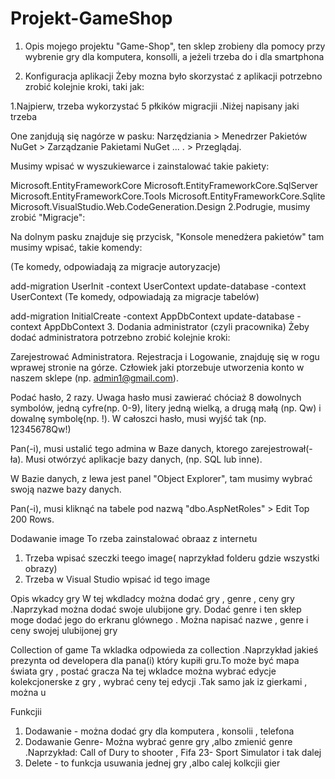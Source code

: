 # Projekt-GameShop 
1. Opis  mojego projektu 
"Game-Shop", ten sklep  zrobieny dla pomocy przy wybrenie  gry dla komputera, konsolli, a jeżeli trzeba do i dla smartphona

2. Konfiguracja aplikacji
Żeby mozna było skorzystać z aplikacji potrzebno zrobić kolejnie kroki, taki jak:

1.Najpierw,  trzeba  wykorzystać 5 płkików migracjii .Niżej napisany jaki  trzeba 

One zanjdują się nagórze w pasku: Narzędziania > Menedrzer Pakietów NuGet > Zarządzanie Pakietami NuGet ... . > Przeglądaj.

Musimy wpisać w wyszukiewarce i zainstalować takie pakiety:

Microsoft.EntityFrameworkCore
Microsoft.EntityFrameworkCore.SqlServer
Microsoft.EntityFrameworkCore.Tools
Microsoft.EntityFrameworkCore.Sqlite
Microsoft.VisualStudio.Web.CodeGeneration.Design
2.Podrugie, musimy zrobić "Migracje":

Na dolnym pasku znajduje się przycisk, "Konsole menedżera pakietów" tam musimy wpisać, takie komendy:

(Te komedy, odpowiadają za migracje autoryzacje)

add-migration UserInit -context UserContext
update-database -context UserContext
(Te komedy, odpowiadają za migracje tabelów)

add-migration InitialCreate -context AppDbContext
update-database -context AppDbContext
3. Dodania administrator (czyli pracownika)
Żeby dodać administratora potrzebno zrobić kolejnie kroki:

Zarejestrować Administratora. Rejestracja i Logowanie, znajduję się w rogu wprawej stronie na górze.
Człowiek jaki ptorzebuje utworzenia konto w naszem sklepe  (np. admin1@gmail.com).

Podać hasło, 2 razy. Uwaga hasło musi zawierać chóciaż 8 dowolnych symbolów, jedną cyfre(np. 0-9), litery jedną wielką, a drugą małą (np. Qw) i dowalnę symbolę(np. !). W całoszci hasło, musi wyjść tak (np. 12345678Qw!)

Pan(-i), musi ustalić tego admina w Baze danych, ktorego zarejestrował(-ła). Musi otwórzyć aplikacje bazy danych, (np. SQL lub inne).

W Bazie danych, z lewa jest panel "Object Explorer", tam musimy wybrać swoją nazwe bazy danych.

Pan(-i), musi kliknąć na tabele pod nazwą "dbo.AspNetRoles" > Edit Top 200 Rows.

Dodawanie  image 
To rzeba zainstalować obraaz z internetu 
1) Trzeba wpisać szeczki teego image( naprzykład folderu gdzie wszystki obrazy)
2)  Trzeba  w Visual Studio wpisać id tego image 

Opis  wkadcy gry 
W tej wkdladcy można dodać  gry , genre  , ceny gry .Naprzykad można dodać swoje ulubijone gry. Dodać genre i ten skłep moge dodać jego do erkranu glównego .
Można napisać nazwe , genre  i ceny swojej ulubijonej gry 


Collection of game
Ta wkladka  odpowieda za collection .Naprzykład jakieś prezynta od developera dla pana(i) który  kupiłi gru.To może być mapa świata gry , postać gracza
Na tej wkladce można wybrać еdycjе  kolekcjonerske  z gry , wybrać ceny tej edycji .Tak samo jak iz gierkami , można u

Funkcjii
1) Dodawanie - można dodać gry dla komputera , konsolii , telefona
2) Dodawanie Genre- Można wybrać genre gry ,albo zmienić genre .Naprzykład: Call of Dury to shooter , Fifa 23- Sport Simulator i tak dalej
3) Delete - to funkcja usuwania jednej gry ,albo calej kolkcjii gier




